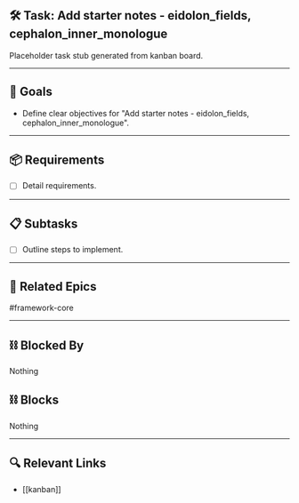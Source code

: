 ## 🛠️ Task: Add starter notes - eidolon_fields, cephalon_inner_monologue

Placeholder task stub generated from kanban board.

---

## 🎯 Goals

- Define clear objectives for "Add starter notes - eidolon_fields, cephalon_inner_monologue".

---

## 📦 Requirements

- [ ] Detail requirements.

---

## 📋 Subtasks

- [ ] Outline steps to implement.

---

## 🔗 Related Epics

#framework-core

---

## ⛓️ Blocked By

Nothing

## ⛓️ Blocks

Nothing

---

## 🔍 Relevant Links

- [[kanban]]
